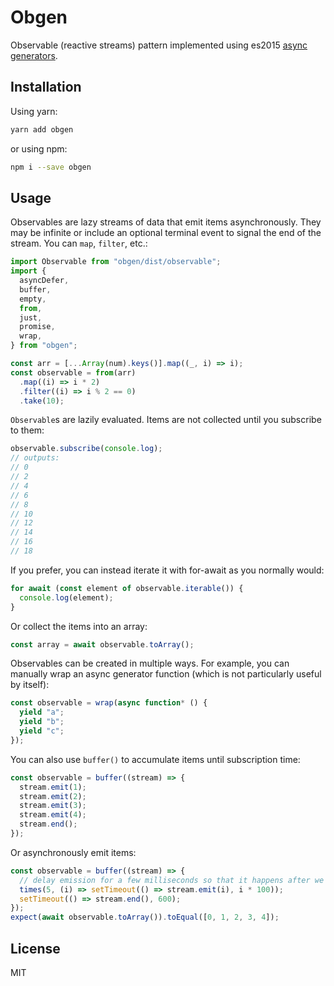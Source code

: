# Obgen

Observable (reactive streams) pattern implemented using es2015 [async generators](https://tc39.es/proposal-async-iteration/).

## Installation

Using yarn:

```bash
yarn add obgen
```

or using npm:

```bash
npm i --save obgen
```

## Usage

Observables are lazy streams of data that emit items asynchronously. They may be infinite or include an optional terminal event to signal the end of the stream. You can `map`, `filter`, etc.:

```typescript
import Observable from "obgen/dist/observable";
import {
  asyncDefer,
  buffer,
  empty,
  from,
  just,
  promise,
  wrap,
} from "obgen";

const arr = [...Array(num).keys()].map((_, i) => i);
const observable = from(arr)
  .map((i) => i * 2)
  .filter((i) => i % 2 == 0)
  .take(10);
```

`Observable`s are lazily evaluated. Items are not collected until you subscribe to them:

```typescript
observable.subscribe(console.log);
// outputs:
// 0
// 2
// 4
// 6
// 8
// 10
// 12
// 14
// 16
// 18
```

If you prefer, you can instead iterate it with for-await as you normally would:

```typescript
for await (const element of observable.iterable()) {
  console.log(element);
}
```

Or collect the items into an array:

```typescript
const array = await observable.toArray();
```

Observables can be created in multiple ways. For example, you can manually wrap an async generator
function (which is not particularly useful by itself):

```typescript
const observable = wrap(async function* () {
  yield "a";
  yield "b";
  yield "c";
});
```

You can also use `buffer()` to accumulate items until subscription time:

```typescript
const observable = buffer((stream) => {
  stream.emit(1);
  stream.emit(2);
  stream.emit(3);
  stream.emit(4);
  stream.end();
});
```

Or asynchronously emit items:

```typescript
const observable = buffer((stream) => {
  // delay emission for a few milliseconds so that it happens after we subscribe
  times(5, (i) => setTimeout(() => stream.emit(i), i * 100));
  setTimeout(() => stream.end(), 600);
});
expect(await observable.toArray()).toEqual([0, 1, 2, 3, 4]);
```

## License

MIT
